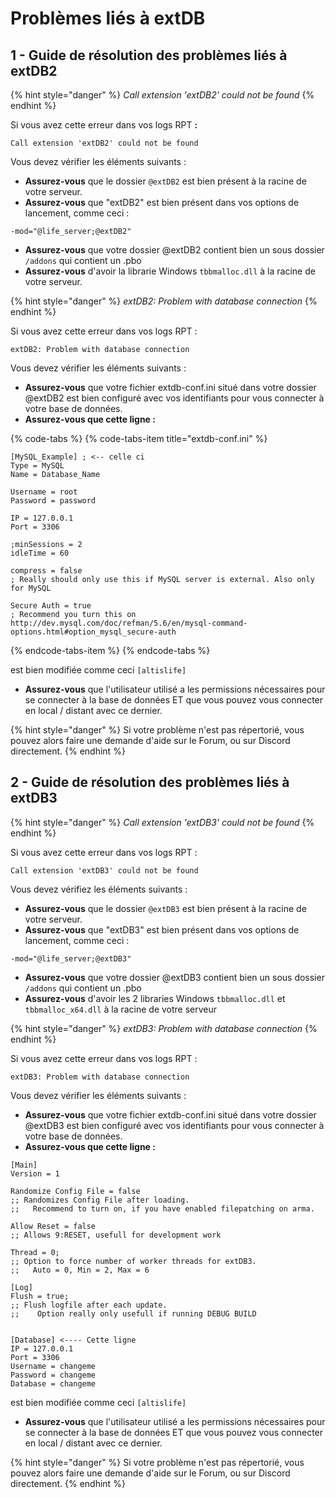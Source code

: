 # Problèmes liés à extDB

## 1 - Guide de résolution des problèmes liés à extDB2

{% hint style="danger" %}
 _Call extension 'extDB2' could not be found_
{% endhint %}

 Si vous avez cette erreur dans vos logs RPT **:**

```text
Call extension 'extDB2' could not be found
```



Vous devez vérifier les éléments suivants :   

* **Assurez-vous** que le dossier `@extDB2` est bien présent à la racine de votre serveur.
* **Assurez-vous** que "extDB2" est bien présent dans vos options de lancement, comme ceci : 

```text
-mod="@life_server;@extDB2"
```

* **Assurez-vous** que votre dossier @extDB2 contient bien un sous dossier `/addons` qui contient un .pbo
* **Assurez-vous** d'avoir la librarie Windows `tbbmalloc.dll` à la racine de votre serveur.



{% hint style="danger" %}
 _extDB2: Problem with database connection_
{% endhint %}

 Si vous avez cette erreur dans vos logs RPT :

```text
extDB2: Problem with database connection
```



Vous devez vérifier les éléments suivants :  

* **Assurez-vous** que votre fichier extdb-conf.ini situé dans votre dossier @extDB2 est bien configuré avec vos identifiants pour vous connecter à votre base de données.
* **Assurez-vous que cette ligne :**

{% code-tabs %}
{% code-tabs-item title="extdb-conf.ini" %}
```text
[MySQL_Example] ; <-- celle ci
Type = MySQL
Name = Database_Name

Username = root
Password = password

IP = 127.0.0.1
Port = 3306

;minSessions = 2
idleTime = 60

compress = false
; Really should only use this if MySQL server is external. Also only for MySQL

Secure Auth = true
; Recommend you turn this on  http://dev.mysql.com/doc/refman/5.6/en/mysql-command-options.html#option_mysql_secure-auth
```
{% endcode-tabs-item %}
{% endcode-tabs %}



est bien modifiée comme ceci `[altislife]`

* **Assurez-vous** que l'utilisateur utilisé a les permissions nécessaires pour se connecter à la base de données ET que vous pouvez vous connecter en local / distant avec ce dernier.

{% hint style="danger" %}
 Si votre problème n'est pas répertorié, vous pouvez alors faire une demande d'aide sur le Forum, ou sur Discord directement.
{% endhint %}

## 2 - Guide de résolution des problèmes liés à extDB3 <a id="bkmrk-page-title"></a>

{% hint style="danger" %}
 _Call extension 'extDB3' could not be found_
{% endhint %}

 Si vous avez cette erreur dans vos logs RPT :

```text
Call extension 'extDB3' could not be found
```

Vous devez vérifiez les éléments suivants :   

* **Assurez-vous** que le dossier `@extDB3` est bien présent à la racine de votre serveur.
* **Assurez-vous** que "extDB3" est bien présent dans vos options de lancement, comme ceci : 

```text
-mod="@life_server;@extDB3"
```

* **Assurez-vous** que votre dossier @extDB3 contient bien un sous dossier `/addons` qui contient un .pbo
* **Assurez-vous** d'avoir les 2 libraries Windows `tbbmalloc.dll` et `tbbmalloc_x64.dll` à la racine de votre serveur



{% hint style="danger" %}
 _extDB3: Problem with database connection_
{% endhint %}

 Si vous avez cette erreur dans vos logs RPT :

```text
extDB3: Problem with database connection
```

Vous devez vérifier les éléments suivants :

* **Assurez-vous** que votre fichier extdb-conf.ini situé dans votre dossier @extDB3 est bien configuré avec vos identifiants pour vous connecter à votre base de données.
* **Assurez-vous que cette ligne :**

```text
[Main]
Version = 1

Randomize Config File = false
;; Randomizes Config File after loading.
;;   Recommend to turn on, if you have enabled filepatching on arma.

Allow Reset = false
;; Allows 9:RESET, usefull for development work

Thread = 0;
;; Option to force number of worker threads for extDB3.
;;   Auto = 0, Min = 2, Max = 6

[Log]
Flush = true;
;; Flush logfile after each update.
;;    Option really only usefull if running DEBUG BUILD


[Database] <---- Cette ligne
IP = 127.0.0.1
Port = 3306
Username = changeme
Password = changeme
Database = changeme
```

est bien modifiée comme ceci `[altislife]`  

* **Assurez-vous** que l'utilisateur utilisé a les permissions nécessaires pour se connecter à la base de données ET que vous pouvez vous connecter en local / distant avec ce dernier.

{% hint style="danger" %}
 Si votre problème n'est pas répertorié, vous pouvez alors faire une demande d'aide sur le Forum, ou sur Discord directement.
{% endhint %}

